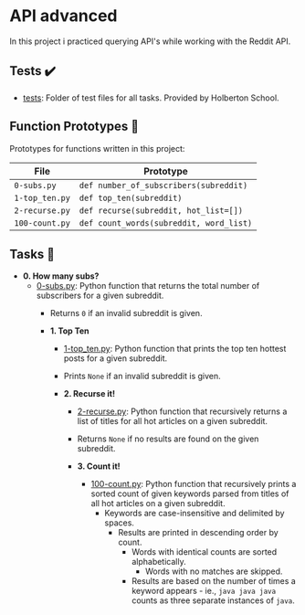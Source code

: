 # API advanced

In this project i practiced querying API's while
working with the Reddit API.

## Tests :heavy_check_mark:

* [tests](./tests): Folder of test files for all tasks. Provided by Holberton
School.

## Function Prototypes :floppy_disk:

Prototypes for functions written in this project:

| File           | Prototype                               |
| -------------- | --------------------------------------- |
| `0-subs.py`    | `def number_of_subscribers(subreddit)`  |
| `1-top_ten.py` | `def top_ten(subreddit)`                |
| `2-recurse.py` | `def recurse(subreddit, hot_list=[])`   |
| `100-count.py` | `def count_words(subreddit, word_list)` |

## Tasks :page_with_curl:

* **0. How many subs?**
  * [0-subs.py](./0-subs.py): Python function that returns the total number of
    subscribers for a given subreddit.
      * Returns `0` if an invalid subreddit is given.

      * **1. Top Ten**
        * [1-top_ten.py](./1-top_ten.py): Python function that prints the top ten
	  hottest posts for a given subreddit.
	    * Prints `None` if an invalid subreddit is given.

	    * **2. Recurse it!**
	      * [2-recurse.py](./2-recurse.py): Python function that recursively returns a
	        list of titles for all hot articles on a given subreddit.
		  * Returns `None` if no results are found on the given subreddit.

		  * **3. Count it!**
		    * [100-count.py](./100-count.py): Python function that recursively prints a
		      sorted count of given keywords parsed from titles of all hot articles on a given
		        subreddit.
			  * Keywords are case-insensitive and delimited by spaces.
			    * Results are printed in descending order by count.
			      * Words with identical counts are sorted alphabetically.
			        * Words with no matches are skipped.
				  * Results are based on the number of times a keyword appears - ie.,
				    `java java java` counts as three separate instances of `java`.